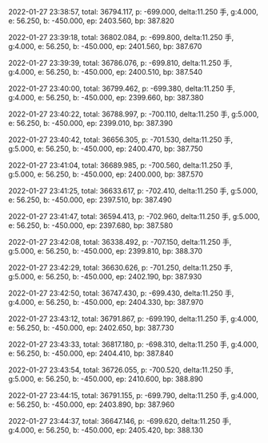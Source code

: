 2022-01-27 23:38:57, total: 36794.117, p: -699.000, delta:11.250 手, g:4.000, e: 56.250, b: -450.000, ep: 2403.560, bp: 387.820

2022-01-27 23:39:18, total: 36802.084, p: -699.800, delta:11.250 手, g:4.000, e: 56.250, b: -450.000, ep: 2401.560, bp: 387.670

2022-01-27 23:39:39, total: 36786.076, p: -699.810, delta:11.250 手, g:4.000, e: 56.250, b: -450.000, ep: 2400.510, bp: 387.540

2022-01-27 23:40:00, total: 36799.462, p: -699.380, delta:11.250 手, g:4.000, e: 56.250, b: -450.000, ep: 2399.660, bp: 387.380

2022-01-27 23:40:22, total: 36788.997, p: -700.110, delta:11.250 手, g:5.000, e: 56.250, b: -450.000, ep: 2399.010, bp: 387.390

2022-01-27 23:40:42, total: 36656.305, p: -701.530, delta:11.250 手, g:5.000, e: 56.250, b: -450.000, ep: 2400.470, bp: 387.750

2022-01-27 23:41:04, total: 36689.985, p: -700.560, delta:11.250 手, g:5.000, e: 56.250, b: -450.000, ep: 2400.000, bp: 387.570

2022-01-27 23:41:25, total: 36633.617, p: -702.410, delta:11.250 手, g:5.000, e: 56.250, b: -450.000, ep: 2397.510, bp: 387.490

2022-01-27 23:41:47, total: 36594.413, p: -702.960, delta:11.250 手, g:5.000, e: 56.250, b: -450.000, ep: 2397.680, bp: 387.580

2022-01-27 23:42:08, total: 36338.492, p: -707.150, delta:11.250 手, g:5.000, e: 56.250, b: -450.000, ep: 2399.810, bp: 388.370

2022-01-27 23:42:29, total: 36630.626, p: -701.250, delta:11.250 手, g:5.000, e: 56.250, b: -450.000, ep: 2402.190, bp: 387.930

2022-01-27 23:42:50, total: 36747.430, p: -699.430, delta:11.250 手, g:4.000, e: 56.250, b: -450.000, ep: 2404.330, bp: 387.970

2022-01-27 23:43:12, total: 36791.867, p: -699.190, delta:11.250 手, g:4.000, e: 56.250, b: -450.000, ep: 2402.650, bp: 387.730

2022-01-27 23:43:33, total: 36817.180, p: -698.310, delta:11.250 手, g:4.000, e: 56.250, b: -450.000, ep: 2404.410, bp: 387.840

2022-01-27 23:43:54, total: 36726.055, p: -700.520, delta:11.250 手, g:5.000, e: 56.250, b: -450.000, ep: 2410.600, bp: 388.890

2022-01-27 23:44:15, total: 36791.155, p: -699.790, delta:11.250 手, g:4.000, e: 56.250, b: -450.000, ep: 2403.890, bp: 387.960

2022-01-27 23:44:37, total: 36647.146, p: -699.620, delta:11.250 手, g:4.000, e: 56.250, b: -450.000, ep: 2405.420, bp: 388.130
